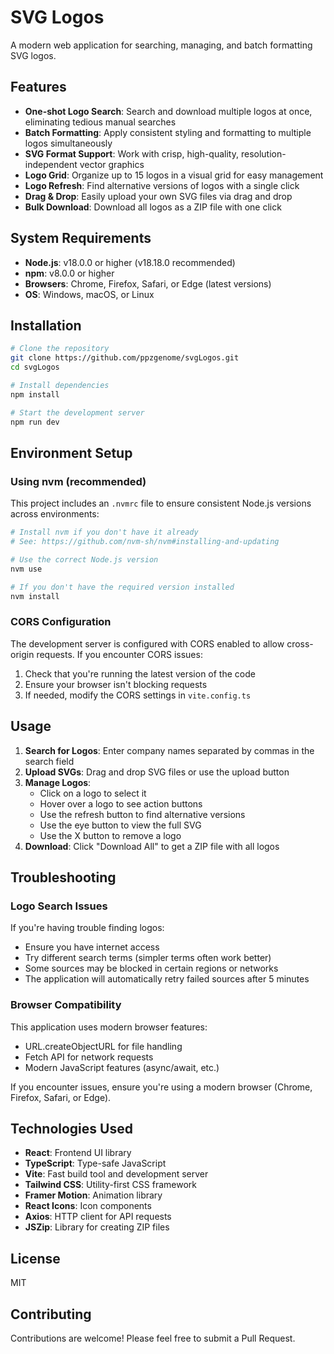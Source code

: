# SVG Logos

A modern web application for searching, managing, and batch formatting SVG logos.

## Features

- **One-shot Logo Search**: Search and download multiple logos at once, eliminating tedious manual searches
- **Batch Formatting**: Apply consistent styling and formatting to multiple logos simultaneously
- **SVG Format Support**: Work with crisp, high-quality, resolution-independent vector graphics
- **Logo Grid**: Organize up to 15 logos in a visual grid for easy management
- **Logo Refresh**: Find alternative versions of logos with a single click
- **Drag & Drop**: Easily upload your own SVG files via drag and drop
- **Bulk Download**: Download all logos as a ZIP file with one click

## System Requirements

- **Node.js**: v18.0.0 or higher (v18.18.0 recommended)
- **npm**: v8.0.0 or higher
- **Browsers**: Chrome, Firefox, Safari, or Edge (latest versions)
- **OS**: Windows, macOS, or Linux

## Installation

```bash
# Clone the repository
git clone https://github.com/ppzgenome/svgLogos.git
cd svgLogos

# Install dependencies
npm install

# Start the development server
npm run dev
```

## Environment Setup

### Using nvm (recommended)

This project includes an `.nvmrc` file to ensure consistent Node.js versions across environments:

```bash
# Install nvm if you don't have it already
# See: https://github.com/nvm-sh/nvm#installing-and-updating

# Use the correct Node.js version
nvm use

# If you don't have the required version installed
nvm install
```

### CORS Configuration

The development server is configured with CORS enabled to allow cross-origin requests. If you encounter CORS issues:

1. Check that you're running the latest version of the code
2. Ensure your browser isn't blocking requests
3. If needed, modify the CORS settings in `vite.config.ts`

## Usage

1. **Search for Logos**: Enter company names separated by commas in the search field
2. **Upload SVGs**: Drag and drop SVG files or use the upload button
3. **Manage Logos**: 
   - Click on a logo to select it
   - Hover over a logo to see action buttons
   - Use the refresh button to find alternative versions
   - Use the eye button to view the full SVG
   - Use the X button to remove a logo
4. **Download**: Click "Download All" to get a ZIP file with all logos

## Troubleshooting

### Logo Search Issues

If you're having trouble finding logos:
- Ensure you have internet access
- Try different search terms (simpler terms often work better)
- Some sources may be blocked in certain regions or networks
- The application will automatically retry failed sources after 5 minutes

### Browser Compatibility

This application uses modern browser features:
- URL.createObjectURL for file handling
- Fetch API for network requests
- Modern JavaScript features (async/await, etc.)

If you encounter issues, ensure you're using a modern browser (Chrome, Firefox, Safari, or Edge).

## Technologies Used

- **React**: Frontend UI library
- **TypeScript**: Type-safe JavaScript
- **Vite**: Fast build tool and development server
- **Tailwind CSS**: Utility-first CSS framework
- **Framer Motion**: Animation library
- **React Icons**: Icon components
- **Axios**: HTTP client for API requests
- **JSZip**: Library for creating ZIP files

## License

MIT

## Contributing

Contributions are welcome! Please feel free to submit a Pull Request.
